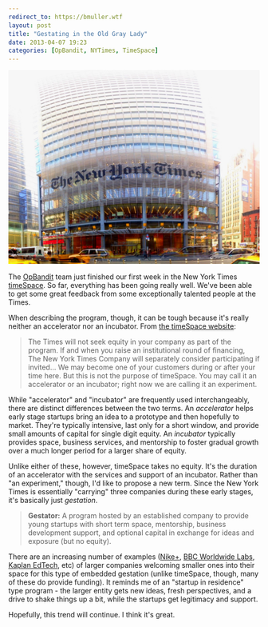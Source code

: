 ```yaml
---
redirect_to: https://bmuller.wtf
layout: post
title: "Gestating in the Old Gray Lady"
date: 2013-04-07 19:23
categories: [OpBandit, NYTimes, TimeSpace]
---
```

<img src="/images/nyt.png" alt="New York Times" class="postimg floatright" />

The [OpBandit](http://opbandit.com) team just finished our first week in the New York Times [timeSpace](http://www.nytimes.com/timespace).  So far, everything has been going really well.  We've been able to get some great feedback from some exceptionally talented people at the Times.

When describing the program, though, it can be tough because it's really neither an accelerator nor an incubator.  From [the timeSpace website](http://www.nytimes.com/timespace):

> The Times will not seek equity in your company as part of the program. If and when you raise an institutional round of financing, The New York Times Company will separately consider participating if invited... We may become one of your customers during or after your time here. But this is not the purpose of timeSpace.
> You may call it an accelerator or an incubator; right now we are calling it an experiment.

While "accelerator" and "incubator" are frequently used interchangeably, there are distinct differences between the two terms.  An *accelerator* helps early stage startups bring an idea to a prototype and then hopefully to market.  They're typically intensive, last only for a short window, and provide small amounts of capital for single digit equity.  An *incubator* typically provides space, business services, and mentorship to foster gradual growth over a much longer period for a larger share of equity.

Unlike either of these, however, timeSpace takes no equity.  It's the duration of an accelerator with the services and support of an incubator.  Rather than "an experiment," though, I'd like to propose a new term.  Since the New York Times is essentially "carrying" three companies during these early stages, it's basically just *gestation*.

<blockquote><p>
<font style="font-weight: bold;">Gestator:</font> A program hosted by an established company to provide young startups with short term space, mentorship, business development support, and optional capital in exchange for ideas and exposure (but no equity).
</p></blockquote>

There are an increasing number of examples ([Nike+](http://www.nikeaccelerator.com/), [BBC Worldwide Labs](http://www.bbcworldwide.com/digital/labs.aspx), [Kaplan EdTech](http://www.kaplanedtechaccelerator.com/), etc) of larger companies welcoming smaller ones into their space for this type of embedded gestation (unlike timeSpace, though, many of these do provide funding).  It reminds me of an "startup in residence" type program - the larger entity gets new ideas, fresh perspectives, and a drive to shake things up a bit, while the startups get legitimacy and support.

Hopefully, this trend will continue.  I think it's great.